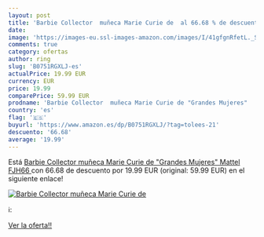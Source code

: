 ```yaml
---
layout: post
title: 'Barbie Collector  muñeca Marie Curie de  al 66.68 % de descuento'
date: 
image: 'https://images-eu.ssl-images-amazon.com/images/I/41gfgnRfetL._SL200_.jpg'
comments: true
category: ofertas
author: ring
slug: 'B0751RGXLJ-es'
actualPrice: 19.99 EUR
currency: EUR
price: 19.99
comparePrice: 59.99 EUR
prodname: 'Barbie Collector  muñeca Marie Curie de "Grandes Mujeres"   Mattel FJH66 '
country: 'es'
flag: '🇪🇸'
buyurl: 'https://www.amazon.es/dp/B0751RGXLJ/?tag=tolees-21'
descuento: '66.68'
average: '19.99'
---
```


Está [Barbie Collector  muñeca Marie Curie de "Grandes Mujeres"   Mattel FJH66 ](https://www.amazon.es/dp/B0751RGXLJ/?tag=tolees-21) con 66.68 de descuento por 19.99 EUR (original: 59.99 EUR) en el siguiente enlace!

[![Barbie Collector  muñeca Marie Curie de ](https://images-eu.ssl-images-amazon.com/images/I/41gfgnRfetL._SL200_.jpg)](https://www.amazon.es/dp/B0751RGXLJ/?tag=tolees-21)

ℹ️:


[Ver la oferta!!](https://www.amazon.es/dp/B0751RGXLJ/?tag=tolees-21)
